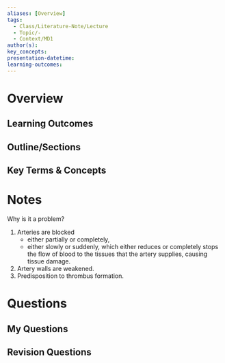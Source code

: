 ```yaml
---
aliases: [Overview]
tags:
  - Class/Literature-Note/Lecture
  - Topic/-
  - Context/MD1
author(s): 
key_concepts: 
presentation-datetime: 
learning-outcomes:
---
```



# Overview
## Learning Outcomes

## Outline/Sections

## Key Terms & Concepts


# Notes
Why is it a problem?
1. Arteries are blocked
	- either partially or completely,
	- either slowly or suddenly, 
	which either reduces or completely stops the flow of blood to the tissues that the artery supplies, causing tissue damage.
2. Artery walls are weakened.
3. Predisposition to thrombus formation.

# Questions

## My Questions
## Revision Questions




